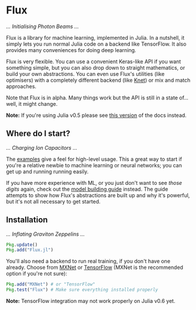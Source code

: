 # Flux

*... Initialising Photon Beams ...*

Flux is a library for machine learning, implemented in Julia. In a nutshell, it simply lets you run normal Julia code on a backend like TensorFlow. It also provides many conveniences for doing deep learning.

Flux is very flexible. You can use a convenient Keras-like API if you want something simple, but you can also drop down to straight mathematics, or build your own abstractions. You can even use Flux's utilities (like optimisers) with a completely different backend (like [Knet](https://github.com/denizyuret/Knet.jl)) or mix and match approaches.

Note that Flux is in alpha. Many things work but the API is still in a state of... well, it might change.

**Note:** If you're using Julia v0.5 please see [this version](http://mikeinnes.github.io/Flux.jl/v0.1.1/) of the docs instead.

## Where do I start?

*... Charging Ion Capacitors ...*

The [examples](examples/logreg.html) give a feel for high-level usage. This a great way to start if you're a relative newbie to machine learning or neural networks; you can get up and running running easily.

If you have more experience with ML, or you just don't want to see *those digits* again, check out the [model building guide](models/basics.html) instead. The guide attempts to show how Flux's abstractions are built up and why it's powerful, but it's not all necessary to get started.

## Installation

*... Inflating Graviton Zeppelins ...*

```julia
Pkg.update()
Pkg.add("Flux.jl")
```

You'll also need a backend to run real training, if you don't have one already. Choose from [MXNet](https://github.com/dmlc/MXNet.jl) or [TensorFlow](https://github.com/malmaud/TensorFlow.jl) (MXNet is the recommended option if you're not sure):

```julia
Pkg.add("MXNet") # or "TensorFlow"
Pkg.test("Flux") # Make sure everything installed properly
```

**Note:** TensorFlow integration may not work properly on Julia v0.6 yet.
